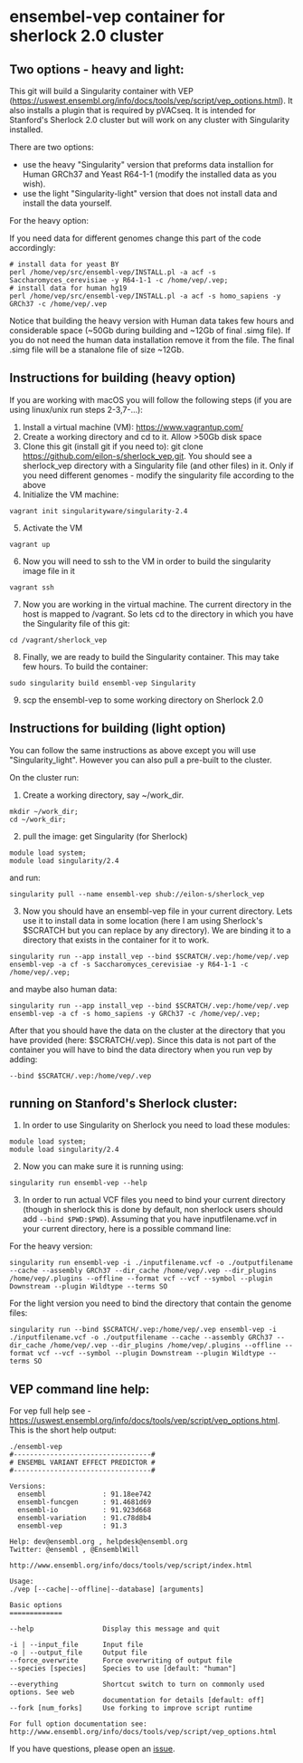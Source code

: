 # ensembel-vep container for sherlock 2.0 cluster

## Two options - heavy and light:

This git will build a Singularity container with VEP (https://uswest.ensembl.org/info/docs/tools/vep/script/vep_options.html).
It also installs a plugin that is required by pVACseq.
It is intended for Stanford's Sherlock 2.0 cluster but will work on any cluster with Singularity installed. 

There are two options:

* use the heavy "Singularity" version that preforms data installion for Human GRCh37 and Yeast R64-1-1 (modify the installed data as you wish).
* use the light "Singularity-light" version that does not install data and install the data yourself.

For the heavy option:

If you need data for different genomes change this part of the code accordingly:
```
# install data for yeast BY
perl /home/vep/src/ensembl-vep/INSTALL.pl -a acf -s Saccharomyces_cerevisiae -y R64-1-1 -c /home/vep/.vep;
# install data for human hg19
perl /home/vep/src/ensembl-vep/INSTALL.pl -a acf -s homo_sapiens -y GRCh37 -c /home/vep/.vep
```

Notice that building the heavy version with Human data takes few hours and considerable space (~50Gb during building and ~12Gb of final .simg file). If you do not need the human data installation remove it from the file. 
The final .simg file will be a stanalone file of size ~12Gb.


## Instructions for building (heavy option)

If you are working with macOS you will follow the following steps (if you are using linux/unix run steps 2-3,7-...):

1. Install a virtual machine (VM): https://www.vagrantup.com/
2. Create a working directory and cd to it. Allow >50Gb disk space
3. Clone this git (install git if you need to): git clone https://github.com/eilon-s/sherlock_vep.git. You should see a sherlock_vep directory with a Singularity file (and other files) in it. Only if you need different genomes - modify the singularity file according to the above 
4. Initialize the VM machine:  
```
vagrant init singularityware/singularity-2.4
```
5. Activate the VM
```
vagrant up
```
6. Now you will need to ssh to the VM in order to build the singularity image file in it
```
vagrant ssh
```
7. Now you are working in the virtual machine. The current directory in the host is mapped to /vagrant. So lets cd to the directory in which you have the Singularity file of this git:
```
cd /vagrant/sherlock_vep
```
8. Finally, we are ready to build the Singularity container. This may take few hours. To build the container:
```
sudo singularity build ensembl-vep Singularity
```
9. scp the ensembl-vep to some working directory on Sherlock 2.0

## Instructions for building (light option)

You can follow the same instructions as above except you will use "Singularity_light".
However you can also pull a pre-built to the cluster.

On the cluster run:
1. Create a working directory, say ~/work_dir.  
```
mkdir ~/work_dir;
cd ~/work_dir;
```
2. pull the image:
get Singularity (for Sherlock)
```
module load system;
module load singularity/2.4
```
and run:
```
singularity pull --name ensembl-vep shub://eilon-s/sherlock_vep
```
3. Now you should have an ensembl-vep file in your current directory. Lets use it to install data in some location (here I am using Sherlock's $SCRATCH but you can replace by any directory). We are binding it to a directory that exists in the container for it to work.
```
singularity run --app install_vep --bind $SCRATCH/.vep:/home/vep/.vep ensembl-vep -a cf -s Saccharomyces_cerevisiae -y R64-1-1 -c /home/vep/.vep;
```
and maybe also human data:
```
singularity run --app install_vep --bind $SCRATCH/.vep:/home/vep/.vep ensembl-vep -a cf -s homo_sapiens -y GRCh37 -c /home/vep/.vep;
```
After that you should have the data on the cluster at the directory that you have provided (here: $SCRATCH/.vep).
Since this data is not part of the container you will have to bind the data directory when you run vep by adding:
```
--bind $SCRATCH/.vep:/home/vep/.vep
```



## running on Stanford's Sherlock cluster:

1. In order to use Singularity on Sherlock you need to load these modules:
```
module load system;
module load singularity/2.4
```
2. Now you can make sure it is running using:
```
singularity run ensembl-vep --help
```
3. In order to run actual VCF files you need to bind your current directory (though in sherlock this is done by default, non sherlock users should add ```--bind $PWD:$PWD```). Assuming that you have inputfilename.vcf in your current directory, here is a possible command line:


For the heavy version:
```
singularity run ensembl-vep -i ./inputfilename.vcf -o ./outputfilename --cache --assembly GRCh37 --dir_cache /home/vep/.vep --dir_plugins /home/vep/.plugins --offline --format vcf --vcf --symbol --plugin Downstream --plugin Wildtype --terms SO
```
For the light version you need to bind the directory that contain the genome files:
```
singularity run --bind $SCRATCH/.vep:/home/vep/.vep ensembl-vep -i ./inputfilename.vcf -o ./outputfilename --cache --assembly GRCh37 --dir_cache /home/vep/.vep --dir_plugins /home/vep/.plugins --offline --format vcf --vcf --symbol --plugin Downstream --plugin Wildtype --terms SO
```

## VEP command line help:

For vep full help see - https://uswest.ensembl.org/info/docs/tools/vep/script/vep_options.html.
This is the short help output:

```
./ensembl-vep 
#----------------------------------#
# ENSEMBL VARIANT EFFECT PREDICTOR #
#----------------------------------#

Versions:
  ensembl              : 91.18ee742
  ensembl-funcgen      : 91.4681d69
  ensembl-io           : 91.923d668
  ensembl-variation    : 91.c78d8b4
  ensembl-vep          : 91.3

Help: dev@ensembl.org , helpdesk@ensembl.org
Twitter: @ensembl , @EnsemblWill

http://www.ensembl.org/info/docs/tools/vep/script/index.html

Usage:
./vep [--cache|--offline|--database] [arguments]

Basic options
=============

--help                 Display this message and quit

-i | --input_file      Input file
-o | --output_file     Output file
--force_overwrite      Force overwriting of output file
--species [species]    Species to use [default: "human"]
                       
--everything           Shortcut switch to turn on commonly used options. See web
                       documentation for details [default: off]                       
--fork [num_forks]     Use forking to improve script runtime

For full option documentation see:
http://www.ensembl.org/info/docs/tools/vep/script/vep_options.html

```

If you have questions, please open an [issue](https://github.com/eilon-s/sherlock_vep/issues).

